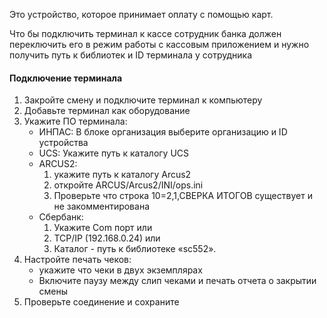 Это устройство, которое принимает оплату с помощью карт.

Что бы подключить терминал к кассе сотрудник банка должен переключить его в режим работы с кассовым приложением и нужно получить путь к библиотек и ID терминала у сотрудника

#### Подключение терминала
1. Закройте смену и подключите терминал к компьютеру
2. Добавьте терминал как оборудование
3. Укажите ПО терминала:
	- ИНПАС:
	  В блоке организация выберите организацию и ID устройства
	- UCS:
	  Укажите путь к каталогу UCS
	- ARCUS2:
		1. укажите путь к каталогу Arcus2
		2. откройте ARCUS/Arcus2/INI/ops.ini
		3. Проверьте что строка 10=2,1,СВЕРКА ИТОГОВ существует и не закомментирована
	- Сбербанк:
		1. Укажите Com  порт или 
		2. TCP/IP (192.168.0.24) или
		3. Каталог - путь к библиотеке «sc552».
4. Настройте печать чеков:
	- укажите что чеки в двух экземплярах
	- Включите паузу между слип чеками  и печать отчета о закрытии смены
5. Проверьте соединение и сохраните